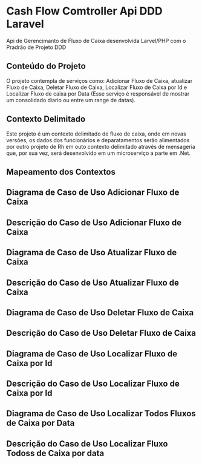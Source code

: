 # Cash Flow Comtroller Api DDD Laravel

Api de Gerencimanto de Fluxo de Caixa desenvolvida Larvel/PHP com o Pradrão de Projeto DDD 

## Conteúdo do Projeto
O projeto contempla de serviços como: Adicionar Fluxo de Caixa,  atualizar Fluxo de Caixa, Deletar Fluxo de Caixa, Localizar Fluxo de Caixa por Id e Localizar Fluxo de caixa por Data (Esse serviço é responsável de mostrar um consolidado diario ou entre um range de datas). 

## Contexto Delimitado
Este projeto é um contexto delimitado de fluxo de caixa, onde em novas versões, os dados dos funcionários e deparatamentos serão alimentados por outro projeto de Rh em outo contexto delimitado através de mensageria que, por sua vez, será desenvolvido em um microserviço a parte em .Net.  

## Mapeamento dos Contextos

## Diagrama de Caso de Uso Adicionar Fluxo de Caixa

## Descrição do Caso de Uso Adicionar Fluxo de Caixa

## Diagrama de Caso de Uso Atualizar Fluxo de Caixa

## Descrição do Caso de Uso Atualizar Fluxo de Caixa

## Diagrama de Caso de Uso Deletar Fluxo de Caixa

## Descrição do Caso de Uso Deletar Fluxo de Caixa

## Diagrama de Caso de Uso Localizar Fluxo de Caixa por Id

## Descrição do Caso de Uso Localizar Fluxo de Caixa por Id

## Diagrama de Caso de Uso Localizar Todos Fluxos de Caixa por Data

## Descrição do Caso de Uso Localizar Fluxo Todoss de Caixa por data
